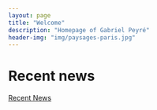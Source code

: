 ```yaml
---
layout: page
title: "Welcome"
description: "Homepage of Gabriel Peyré"
header-img: "img/paysages-paris.jpg"
---
```


Recent news
====================



<a class="twitter-timeline" data-height="2000" data-dnt="true" href="https://twitter.com/gabrielpeyre">Recent News</a>
<script async src="//platform.twitter.com/widgets.js" charset="utf-8"></script>
